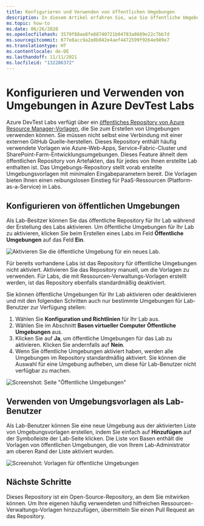 ```yaml
---
title: Konfigurieren und Verwenden von öffentlichen Umgebungen
description: In diesem Artikel erfahren Sie, wie Sie öffentliche Umgebungen (Azure Resource Manager-Vorlagen in einem Git-Repository) in Azure DevTest Labs konfigurieren und verwenden.
ms.topic: how-to
ms.date: 06/26/2020
ms.openlocfilehash: 3570f88ae8fe88740721b04783a8689e22c7bb7d
ms.sourcegitcommit: 677e8acc9a2e8b842e4aef4472599f9264e989e7
ms.translationtype: HT
ms.contentlocale: de-DE
ms.lasthandoff: 11/11/2021
ms.locfileid: "132286372"
---
```

# <a name="configure-and-use-public-environments-in-azure-devtest-labs"></a>Konfigurieren und Verwenden von Umgebungen in Azure DevTest Labs
Azure DevTest Labs verfügt über ein [öffentliches Repository von Azure Resource Manager-Vorlagen](https://github.com/Azure/azure-devtestlab/tree/master/Environments), die Sie zum Erstellen von Umgebungen verwenden können. Sie müssen nicht selbst eine Verbindung mit einer externen GitHub Quelle-herstellen. Dieses Repository enthält häufig verwendete Vorlagen wie Azure-Web-Apps, Service-Fabric-Cluster und SharePoint-Farm-Entwicklungsumgebungen. Dieses Feature ähnelt dem öffentlichen Repository von Artefakten, das für jedes von Ihnen erstellte Lab enthalten ist. Das Umgebungs-Repository stellt vorab erstellte Umgebungsvorlagen mit minimalen Eingabeparametern bereit. Die Vorlagen bieten Ihnen einen reibungslosen Einstieg für PaaS-Ressourcen (Platform-as-a-Service) in Labs.
  
## <a name="configuring-public-environments"></a>Konfigurieren von öffentlichen Umgebungen
Als Lab-Besitzer können Sie das öffentliche Repository für Ihr Lab während der Erstellung des Labs aktivieren. Um öffentliche Umgebungen für Ihr Lab zu aktivieren, klicken Sie beim Erstellen eines Labs im Feld **Öffentliche Umgebungen** auf das Feld **Ein**. 

![Aktivieren Sie die öffentliche Umgebung für ein neues Lab.](media/devtest-lab-configure-use-public-environments/enable-public-environment-new-lab.png)

Für bereits vorhandene Labs ist das Repository für öffentliche Umgebungen nicht aktiviert. Aktivieren Sie das Repository manuell, um die Vorlagen zu verwenden. Für Labs, die mit Ressourcen-Verwaltungs-Vorlagen erstellt werden, ist das Repository ebenfalls standardmäßig deaktiviert.

Sie können öffentliche Umgebungen für Ihr Lab aktivieren oder deaktivieren und mit den folgenden Schritten auch nur bestimmte Umgebungen für Lab-Benutzer zur Verfügung stellen: 

1. Wählen Sie **Konfiguration und Richtlinien** für Ihr Lab aus. 
2. Wählen Sie im Abschnitt **Basen virtueller Computer** **Öffentliche Umgebungen** aus.
3. Klicken Sie auf **Ja**, um öffentliche Umgebungen für das Lab zu aktivieren. Klicken Sie andernfalls auf **Nein**. 
4. Wenn Sie öffentliche Umgebungen aktiviert haben, werden alle Umgebungen im Repository standardmäßig aktiviert. Sie können die Auswahl für eine Umgebung aufheben, um diese für Lab-Benutzer nicht verfügbar zu machen. 

![Screenshot: Seite "Öffentliche Umgebungen"](media/devtest-lab-configure-use-public-environments/public-environments-page.png)

## <a name="use-environment-templates-as-a-lab-user"></a>Verwenden von Umgebungsvorlagen als Lab-Benutzer
Als Lab-Benutzer können Sie eine neue Umgebung aus der aktivierten Liste von Umgebungsvorlagen erstellen, indem Sie einfach auf **Hinzufügen** auf der Symbolleiste der Lab-Seite klicken. Die Liste von Basen enthält die Vorlagen von öffentlichen Umgebungen, die von Ihrem Lab-Administrator am oberen Rand der Liste aktiviert wurden.

![Screenshot: Vorlagen für öffentliche Umgebungen](media/devtest-lab-configure-use-public-environments/public-environment-templates.png)

## <a name="next-steps"></a>Nächste Schritte
Dieses Repository ist ein Open-Source-Repository, an dem Sie mitwirken können. Um Ihre eigenen häufig verwendeten und hilfreichen Ressourcen-Verwaltungs-Vorlagen hinzuzufügen, übermitteln Sie einen Pull Request an das Repository.
